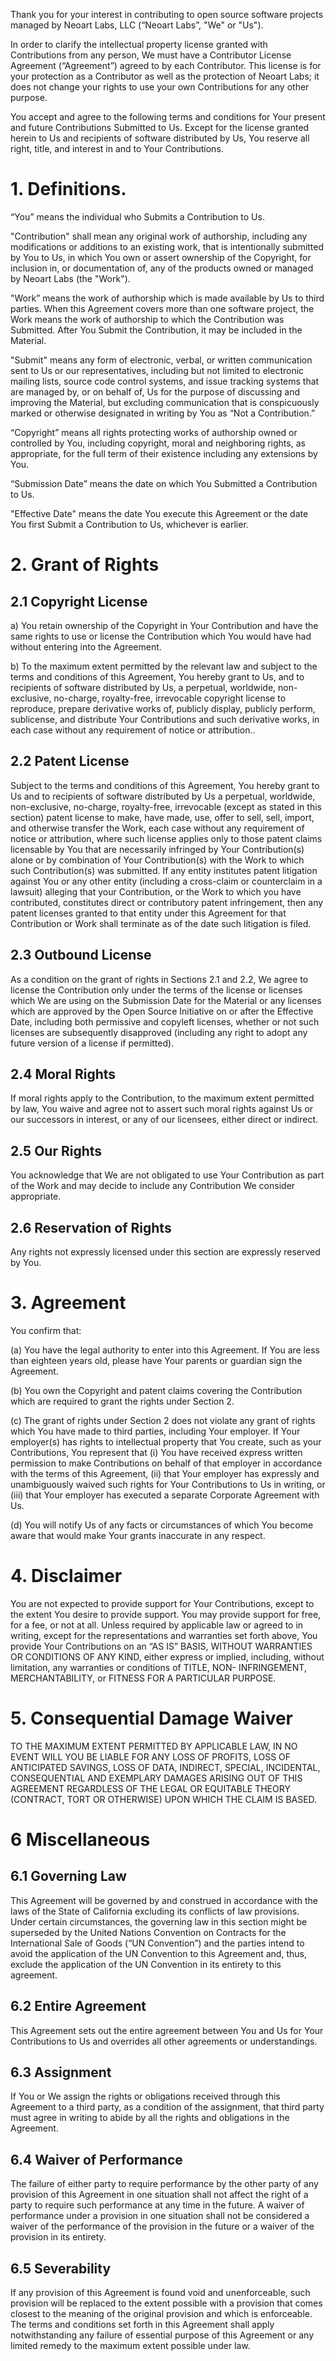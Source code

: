 Thank you for your interest in contributing to open source software projects managed by Neoart Labs, LLC (“Neoart Labs”, "We" or "Us").

In order to clarify the intellectual property license granted with Contributions from any person, We must have a Contributor License Agreement (“Agreement”) agreed to by each Contributor. This license is for your protection as a Contributor as well as the protection of Neoart Labs; it does not change your rights to use your own Contributions for any other purpose.

You accept and agree to the following terms and conditions for Your present and future Contributions Submitted to Us. Except for the license granted herein to Us and recipients of software distributed by Us, You reserve all right, title, and interest in and to Your Contributions.

# 1. Definitions.

“You” means the individual who Submits a Contribution to Us.

"Contribution" shall mean any original work of authorship, including any modifications or additions to an existing work, that is intentionally submitted by You to Us, in which You own or assert ownership of the Copyright, for inclusion in, or documentation of, any of the products owned or managed by Neoart Labs (the "Work"). 

"Work” means the work of authorship which is made available by Us to third parties. When this Agreement covers more than one software project, the Work means the work of authorship to which the Contribution was Submitted. After You Submit the Contribution, it may be included in the Material.

"Submit" means any form of electronic, verbal, or written communication sent to Us or our representatives, including but not limited to electronic mailing lists, source code control systems, and issue tracking systems that are managed by, or on behalf of, Us for the purpose of discussing and improving the Material, but excluding communication that is conspicuously marked or otherwise designated in writing by You as “Not a Contribution.”

“Copyright” means all rights protecting works of authorship owned or controlled by You, including copyright, moral and neighboring rights, as appropriate, for the full term of their existence including any extensions by You.

“Submission Date” means the date on which You Submitted a Contribution to Us.

"Effective Date" means the date You execute this Agreement or the date You first Submit a Contribution to Us, whichever is earlier.

# 2. Grant of Rights

## 2.1 Copyright License

a) You retain ownership of the Copyright in Your Contribution and have the same rights to use or license the Contribution which You would have had without entering into the Agreement.

b) To the maximum extent permitted by the relevant law and subject to the terms and conditions of this Agreement, You hereby grant to Us, and to recipients of software distributed by Us, a perpetual, worldwide, non-exclusive, no-charge, royalty-free, irrevocable copyright license to reproduce, prepare derivative works of, publicly display, publicly perform, sublicense, and distribute Your Contributions and such derivative works, in each case without any requirement of notice or attribution..

## 2.2 Patent License

Subject to the terms and conditions of this Agreement, You hereby grant to Us and to recipients of software distributed by Us a perpetual, worldwide, non-exclusive, no-charge, royalty-free, irrevocable (except as stated in this section) patent license to make, have made, use, offer to sell, sell, import, and otherwise transfer the Work, each case without any requirement of notice or attribution, where such license applies only to those patent claims licensable by You that are necessarily infringed by Your Contribution(s) alone or by combination of Your Contribution(s) with the Work to which such Contribution(s) was submitted. If any entity institutes patent litigation against You or any other entity (including a cross-claim or counterclaim in a lawsuit) alleging that your Contribution, or the Work to which you have contributed, constitutes direct or contributory patent infringement, then any patent licenses granted to that entity under this Agreement for that Contribution or Work shall terminate as of the date such litigation is filed.

## 2.3 Outbound License

As a condition on the grant of rights in Sections 2.1 and 2.2, We agree to license the Contribution only under the terms of the license or licenses which We are using on the Submission Date for the Material or any licenses which are approved by the Open Source Initiative on or after the Effective Date, including both permissive and copyleft licenses, whether or not such licenses are subsequently disapproved (including any right to adopt any future version of a license if permitted).

## 2.4 Moral Rights

If moral rights apply to the Contribution, to the maximum extent permitted by law, You waive and agree not to assert such moral rights against Us or our successors in interest, or any of our licensees, either direct or indirect.

## 2.5 Our Rights

You acknowledge that We are not obligated to use Your Contribution as part of the Work and may decide to include any Contribution We consider appropriate.

## 2.6 Reservation of Rights

Any rights not expressly licensed under this section are expressly reserved by You.

# 3. Agreement

You confirm that:

(a) You have the legal authority to enter into this Agreement. If You are less than eighteen years old, please have Your parents or guardian sign the Agreement.

(b) You own the Copyright and patent claims covering the Contribution which are required to grant the rights under Section 2. 

(c) The grant of rights under Section 2 does not violate any grant of rights which You have made to third parties, including Your employer. If Your employer(s) has rights to intellectual property that You create, such as your Contributions, You represent that (i) You have received express written permission to make Contributions on behalf of that employer in accordance with the terms of this Agreement, (ii) that Your employer has expressly and unambiguously waived such rights for Your Contributions to Us in writing, or (iii) that Your employer has executed a separate Corporate Agreement with Us.

(d) You will notify Us of any facts or circumstances of which You become aware that would make Your grants inaccurate in any respect.

# 4. Disclaimer

You are not expected to provide support for Your Contributions, except to the extent You desire to provide support. You may provide support for free, for a fee, or not at all. Unless required by applicable law or agreed to in writing, except for the representations and warranties set forth above, You provide Your Contributions on an “AS IS” BASIS, WITHOUT WARRANTIES OR CONDITIONS OF ANY KIND, either express or implied, including, without limitation, any warranties or conditions of TITLE, NON- INFRINGEMENT, MERCHANTABILITY, or FITNESS FOR A PARTICULAR PURPOSE.

# 5. Consequential Damage Waiver

TO THE MAXIMUM EXTENT PERMITTED BY APPLICABLE LAW, IN NO EVENT WILL YOU BE LIABLE FOR ANY LOSS OF PROFITS, LOSS OF ANTICIPATED SAVINGS, LOSS OF DATA, INDIRECT, SPECIAL, INCIDENTAL, CONSEQUENTIAL AND EXEMPLARY DAMAGES ARISING OUT OF THIS AGREEMENT REGARDLESS OF THE LEGAL OR EQUITABLE THEORY (CONTRACT, TORT OR OTHERWISE) UPON WHICH THE CLAIM IS BASED.

# 6 Miscellaneous

## 6.1 Governing Law
This Agreement will be governed by and construed in accordance with the laws of the State of California excluding its conflicts of law provisions. Under certain circumstances, the governing law in this section might be superseded by the United Nations Convention on Contracts for the International Sale of Goods (“UN Convention”) and the parties intend to avoid the application of the UN Convention to this Agreement and, thus, exclude the application of the UN Convention in its entirety to this agreement.

## 6.2 Entire Agreement
This Agreement sets out the entire agreement between You and Us for Your Contributions to Us and overrides all other agreements or understandings.

## 6.3 Assignment
If You or We assign the rights or obligations received through this Agreement to a third party, as a condition of the assignment, that third party must agree in writing to abide by all the rights and obligations in the Agreement.

## 6.4 Waiver of Performance
The failure of either party to require performance by the other party of any provision of this Agreement in one situation shall not affect the right of a party to require such performance at any time in the future. A waiver of performance under a provision in one situation shall not be considered a waiver of the performance of the provision in the future or a waiver of the provision in its entirety.

## 6.5 Severability
If any provision of this Agreement is found void and unenforceable, such provision will be replaced to the extent possible with a provision that comes closest to the meaning of the original provision and which is enforceable. The terms and conditions set forth in this Agreement shall apply notwithstanding any failure of essential purpose of this Agreement or any limited remedy to the maximum extent possible under law.
